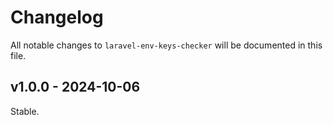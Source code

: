 # Changelog

All notable changes to `laravel-env-keys-checker` will be documented in this file.

## v1.0.0 - 2024-10-06

Stable.
